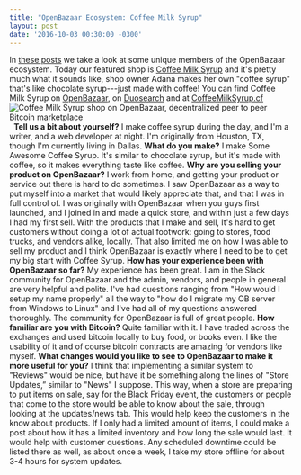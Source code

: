 ```yaml
---
title: "OpenBazaar Ecosystem: Coffee Milk Syrup" 
layout: post
date: '2016-10-03 00:30:00 -0300'
---
```

        
In [these posts](Screen-Shot-2016-10-03-at-4.37.03-PM-e1475531835562.png) we take a look at some unique members of the OpenBazaar ecosystem. Today our featured shop is [Coffee Milk Syrup](ob://d61b0312e6eb125367d0a3d7b9e51ef86b17c82c) and it's pretty much what it sounds like, shop owner Adana makes her own "coffee syrup" that's like chocolate syrup---just made with coffee! You can find Coffee Milk Syrup on [OpenBazaar](ob://d61b0312e6eb125367d0a3d7b9e51ef86b17c82c), on [Duosearch](https://duosear.ch/@coffeemilksyrup/listing/c93ec9586b9d8f6869407c287f02266ec6cce216) and at [CoffeeMilkSyrup.cf](https://coffeemilksyrup.cf/)   ![Coffee Milk Syrup shop on OpenBazaar, decentralized peer to peer Bitcoin marketplace](https://blog.openbazaar.org/wp-content/uploads/2016/10/Screen-Shot-2016-10-03-at-4.37.03-PM-e1475531835562.png)   **Tell us a bit about yourself?** I make coffee syrup during the day, and I'm a writer, and a web developer at night. I'm originally from Houston, TX, though I'm currently living in Dallas. **What do you make?** I make Some Awesome Coffee Syrup. It's similar to chocolate syrup, but it's made with coffee, so it makes everything taste like coffee. **Why are you selling your product on OpenBazaar?** I work from home, and getting your product or service out there is hard to do sometimes. I saw OpenBazaar as a way to put myself into a market that would likely appreciate that, and that I was in full control of. I was originally with OpenBazaar when you guys first launched, and I joined in and made a quick store, and within just a few days I had my first sell. With the products that I make and sell, It's hard to get customers without doing a lot of actual footwork: going to stores, food trucks, and vendors alike, locally. That also limited me on how I was able to sell my product and I think OpenBazaar is exactly where I need to be to get my big start with Coffee Syrup. **How has your experience been with OpenBazaar so far?** My experience has been great. I am in the Slack community for OpenBazaar and the admin, vendors, and people in general are very helpful and polite. I've had questions ranging from "How would I setup my name properly" all the way to "how do I migrate my OB server from Windows to Linux" and I've had all of my questions answered thoroughly. The community for OpenBazaar is full of great people. **How familiar are you with Bitcoin?** Quite familiar with it. I have traded across the exchanges and used bitcoin locally to buy food, or books even. I like the usability of it and of course bitcoin contracts are amazing for vendors like myself. **What changes would you like to see to OpenBazaar to make it more useful for you?** I think that implementing a similar system to "Reviews" would be nice, but have it be something along the lines of "Store Updates,” similar to "News" I suppose. This way, when a store are preparing to put items on sale, say for the Black Friday event, the customers or people that come to the store would be able to know about the sale, through looking at the updates/news tab. This would help keep the customers in the know about products. If I only had a limited amount of items, I could make a post about how it has a limited inventory and how long the sale would last. It would help with customer questions. Any scheduled downtime could be listed there as well, as about once a week, I take my store offline for about 3-4 hours for system updates.